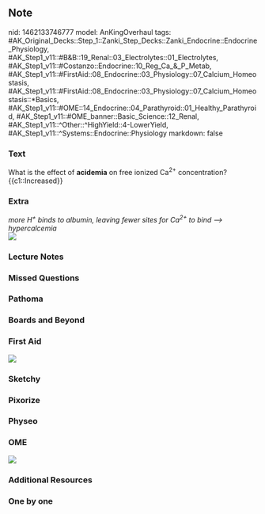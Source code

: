 ## Note
nid: 1462133746777
model: AnKingOverhaul
tags: #AK_Original_Decks::Step_1::Zanki_Step_Decks::Zanki_Endocrine::Endocrine_Physiology, #AK_Step1_v11::#B&B::19_Renal::03_Electrolytes::01_Electrolytes, #AK_Step1_v11::#Costanzo::Endocrine::10_Reg_Ca_&_P_Metab, #AK_Step1_v11::#FirstAid::08_Endocrine::03_Physiology::07_Calcium_Homeostasis, #AK_Step1_v11::#FirstAid::08_Endocrine::03_Physiology::07_Calcium_Homeostasis::*Basics, #AK_Step1_v11::#OME::14_Endocrine::04_Parathyroid::01_Healthy_Parathyroid, #AK_Step1_v11::#OME_banner::Basic_Science::12_Renal, #AK_Step1_v11::^Other::^HighYield::4-LowerYield, #AK_Step1_v11::^Systems::Endocrine::Physiology
markdown: false

### Text
<div>
  What is the effect of <b>acidemia</b> on free ionized
  Ca<sup>2+</sup> concentration?
</div>
<div>
  {{c1::Increased}}
</div>

### Extra
<div>
  <i>more H<sup>+</sup> binds to albumin, leaving fewer sites for
  Ca<sup>2+</sup> to bind --> hypercalcemia</i>
</div>
<div><img src="paste-559436670173436.jpg"></div>

### Lecture Notes


### Missed Questions


### Pathoma


### Boards and Beyond


### First Aid
<img src="tmpTcNVkO.png">

### Sketchy


### Pixorize


### Physeo


### OME
<div class="ome-widget">
  <a href="https://onlinemeded.org/spa/renal?ref=anki"><img src=
  "_OME_AnkiFlashcards_Topic_6.png"></a>
</div>

### Additional Resources


### One by one

